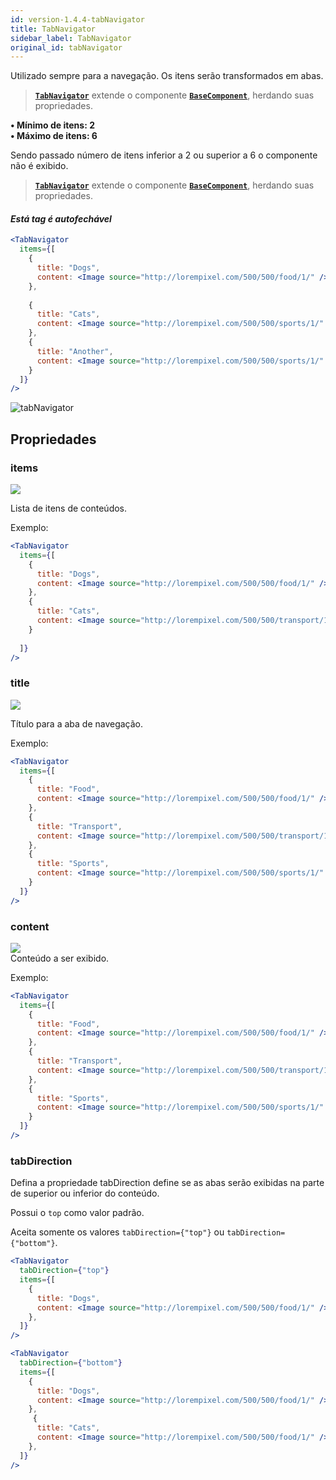 ```yaml
---
id: version-1.4.4-tabNavigator
title: TabNavigator
sidebar_label: TabNavigator
original_id: tabNavigator
---
```


Utilizado sempre para a navegação. Os itens serão transformados em abas.<br>

>  [**`TabNavigator`**]() extende o componente [**`BaseComponent`**](components_base.md), herdando suas propriedades.

**• Mínimo de itens: 2**<br>
**• Máximo de itens: 6**<br>

Sendo passado número de itens inferior a 2 ou superior a 6 o componente não é exibido.

>  [**`TabNavigator`**]() extende o componente [**`BaseComponent`**](components_base.md), herdando suas propriedades.

#### *Está tag é autofechável*

```jsx harmony
<TabNavigator
  items={[
    {
      title: "Dogs",
      content: <Image source="http://lorempixel.com/500/500/food/1/" />
    },
    
    {
      title: "Cats",
      content: <Image source="http://lorempixel.com/500/500/sports/1/" />
    },
    {
      title: "Another",
      content: <Image source="http://lorempixel.com/500/500/sports/1/" />
    }
  ]}
/>
```

![tabNavigator](assets/old_versions/tabNavigator.png)

## Propriedades

### items 
![](assets/badge_required.svg)<br>


Lista de itens de conteúdos.

Exemplo:
```jsx harmony
<TabNavigator
  items={[
    {
      title: "Dogs",
      content: <Image source="http://lorempixel.com/500/500/food/1/" />
    },
    {
      title: "Cats",
      content: <Image source="http://lorempixel.com/500/500/transport/1/" />
    }
    
  ]}
/>
```

### title 
![](assets/badge_required.svg)<br>

Título para a aba de navegação.

Exemplo:
```jsx harmony
<TabNavigator
  items={[
    {
      title: "Food",
      content: <Image source="http://lorempixel.com/500/500/food/1/" />
    },
    {
      title: "Transport",
      content: <Image source="http://lorempixel.com/500/500/transport/1/" />
    },
    {
      title: "Sports",
      content: <Image source="http://lorempixel.com/500/500/sports/1/" />
    }
  ]}
/>
```

### content 
![](assets/badge_required.svg)<br>
Conteúdo a ser exibido.

Exemplo:
```jsx harmony
<TabNavigator
  items={[
    {
      title: "Food",
      content: <Image source="http://lorempixel.com/500/500/food/1/" />
    },
    {
      title: "Transport",
      content: <Image source="http://lorempixel.com/500/500/transport/1/" />
    },
    {
      title: "Sports",
      content: <Image source="http://lorempixel.com/500/500/sports/1/" />
    }
  ]}
/>
```

### tabDirection 

Defina a propriedade tabDirection define se as abas serão exibidas na parte de superior ou inferior do conteúdo.<br>

Possui o ```top``` como valor padrão.

Aceita somente os valores ```tabDirection={"top"}``` ou ```tabDirection={"bottom"}```.

```jsx harmomy
<TabNavigator
  tabDirection={"top"}
  items={[
    {
      title: "Dogs",
      content: <Image source="http://lorempixel.com/500/500/food/1/" />
    },
  ]}
/>
```


```jsx harmomy
<TabNavigator
  tabDirection={"bottom"}
  items={[
    {
      title: "Dogs",
      content: <Image source="http://lorempixel.com/500/500/food/1/" />
    },
     {
      title: "Cats",
      content: <Image source="http://lorempixel.com/500/500/food/1/" />
    },
  ]}
/>
```